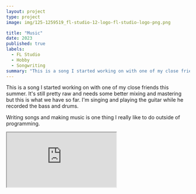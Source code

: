 ```yaml
---
layout: project
type: project
image: img/125-1259519_fl-studio-12-logo-fl-studio-logo-png.png

title: "Music"
date: 2023
published: true
labels:
  - FL Studio
  - Hobby
  - Songwriting
summary: "This is a song I started working on with one of my close friends this summer. It's still pretty raw and needs some better mixing and mastering but this is what we have so far. I'm singing and playing the guitar while he recorded the bass and drums."
---
```


This is a song I started working on with one of my close friends this summer. It's still pretty raw and needs some better mixing and mastering but this is what we have so far. I'm singing and playing the guitar while he recorded the bass and drums.

Writing songs and making music is one thing I really like to do outside of programming. 

<div class="ratio ratio-4x3 my-4">
  <iframe src="https://www.youtube.com/watch?v=rQhhJsk7Puk" 
          title="Overview of Hackystat" 
          allowfullscreen>
  </iframe>
</div>
